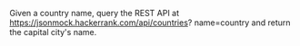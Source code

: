 Given a country name, query the REST API at https://jsonmock.hackerrank.com/api/countries? name=country and return the capital city's name.
